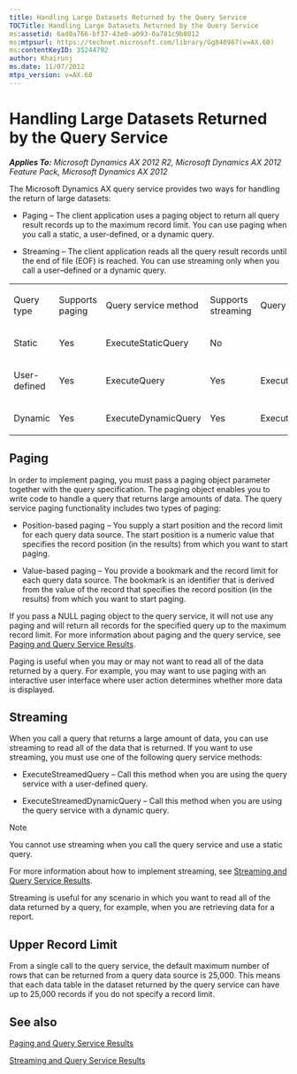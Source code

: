 ```yaml
---
title: Handling Large Datasets Returned by the Query Service
TOCTitle: Handling Large Datasets Returned by the Query Service
ms:assetid: 6ad0a766-bf37-43e0-a093-0a781c9b8012
ms:mtpsurl: https://technet.microsoft.com/library/Gg840967(v=AX.60)
ms:contentKeyID: 35244792
author: Khairunj
ms.date: 11/07/2012
mtps_version: v=AX.60
---
```


# Handling Large Datasets Returned by the Query Service 


_**Applies To:** Microsoft Dynamics AX 2012 R2, Microsoft Dynamics AX 2012 Feature Pack, Microsoft Dynamics AX 2012_

The Microsoft Dynamics AX query service provides two ways for handling the return of large datasets:

  - Paging – The client application uses a paging object to return all query result records up to the maximum record limit. You can use paging when you call a static, a user-defined, or a dynamic query.

  - Streaming – The client application reads all the query result records until the end of file (EOF) is reached. You can use streaming only when you call a user–defined or a dynamic query.

<table>
<colgroup>
<col style="width: 20%" />
<col style="width: 20%" />
<col style="width: 20%" />
<col style="width: 20%" />
<col style="width: 20%" />
</colgroup>
<tbody>
<tr class="odd">
<td><p>Query type</p></td>
<td><p>Supports paging</p></td>
<td><p>Query service method</p></td>
<td><p>Supports streaming</p></td>
<td><p>Query service method</p></td>
</tr>
<tr class="even">
<td><p>Static</p></td>
<td><p>Yes</p></td>
<td><p>ExecuteStaticQuery</p></td>
<td><p>No</p></td>
<td><p></p></td>
</tr>
<tr class="odd">
<td><p>User-defined</p></td>
<td><p>Yes</p></td>
<td><p>ExecuteQuery</p></td>
<td><p>Yes</p></td>
<td><p>ExecuteStreamedQuery</p></td>
</tr>
<tr class="even">
<td><p>Dynamic</p></td>
<td><p>Yes</p></td>
<td><p>ExecuteDynamicQuery</p></td>
<td><p>Yes</p></td>
<td><p>ExecuteStreamedDynamicQuery</p></td>
</tr>
</tbody>
</table>


## Paging

In order to implement paging, you must pass a paging object parameter together with the query specification. The paging object enables you to write code to handle a query that returns large amounts of data. The query service paging functionality includes two types of paging:

  - Position-based paging – You supply a start position and the record limit for each query data source. The start position is a numeric value that specifies the record position (in the results) from which you want to start paging.

  - Value-based paging – You provide a bookmark and the record limit for each query data source. The bookmark is an identifier that is derived from the value of the record that specifies the record position (in the results) from which you want to start paging.

If you pass a NULL paging object to the query service, it will not use any paging and will return all records for the specified query up to the maximum record limit. For more information about paging and the query service, see [Paging and Query Service Results](paging-and-query-service-results.md).

Paging is useful when you may or may not want to read all of the data returned by a query. For example, you may want to use paging with an interactive user interface where user action determines whether more data is displayed.

## Streaming

When you call a query that returns a large amount of data, you can use streaming to read all of the data that is returned. If you want to use streaming, you must use one of the following query service methods:

  - ExecuteStreamedQuery – Call this method when you are using the query service with a user-defined query.

  - ExecuteStreamedDynamicQuery – Call this method when you are using the query service with a dynamic query.


> [!NOTE]
> <P>You cannot use streaming when you call the query service and use a static query.</P>



For more information about how to implement streaming, see [Streaming and Query Service Results](streaming-and-query-service-results.md).

Streaming is useful for any scenario in which you want to read all of the data returned by a query, for example, when you are retrieving data for a report.

## Upper Record Limit

From a single call to the query service, the default maximum number of rows that can be returned from a query data source is 25,000. This means that each data table in the dataset returned by the query service can have up to 25,000 records if you do not specify a record limit.

## See also

[Paging and Query Service Results](paging-and-query-service-results.md)

[Streaming and Query Service Results](streaming-and-query-service-results.md)

